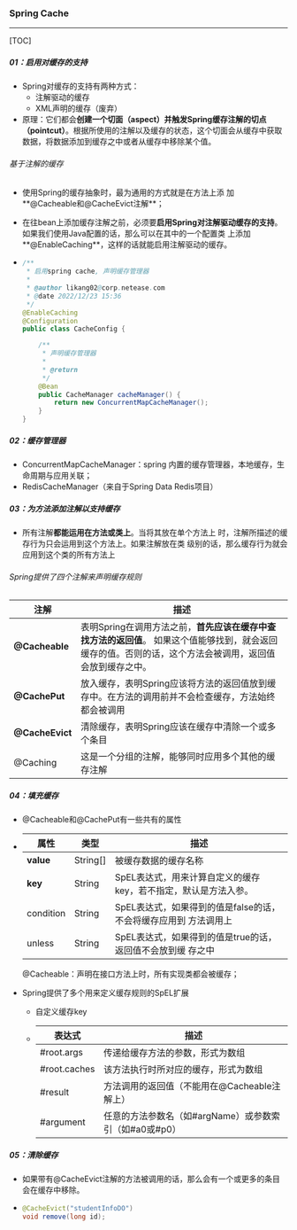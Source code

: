 ### Spring Cache

------

[TOC]

##### 01：启用对缓存的支持

- Spring对缓存的支持有两种方式： 
  - 注解驱动的缓存
  - XML声明的缓存（废弃）
- 原理：它们都会**创建一个切面（aspect）并触发Spring缓存注解的切点（pointcut）**。根据所使用的注解以及缓存的状态，这个切面会从缓存中获取数据，将数据添加到缓存之中或者从缓存中移除某个值。

###### 基于注解的缓存

- 使用Spring的缓存抽象时，最为通用的方式就是在方法上添 加**@Cacheable和@CacheEvict注解**；

- 在往bean上添加缓存注解之前，必须要**启用Spring对注解驱动缓存的支持**。如果我们使用Java配置的话，那么可以在其中的一个配置类 上添加**@EnableCaching**，这样的话就能启用注解驱动的缓存。

- ```java
  /**
   * 启用spring cache, 声明缓存管理器
   *
   * @author likang02@corp.netease.com
   * @date 2022/12/23 15:36
   */
  @EnableCaching
  @Configuration
  public class CacheConfig {
  
      /**
       * 声明缓存管理器
       *
       * @return
       */
      @Bean
      public CacheManager cacheManager() {
          return new ConcurrentMapCacheManager();
      }
  }
  ```

##### 02：缓存管理器

- ConcurrentMapCacheManager：spring 内置的缓存管理器，本地缓存，生命周期与应用关联；
- RedisCacheManager（来自于Spring Data Redis项目）

##### 03：为方法添加注解以支持缓存

- 所有注解**都能运用在方法或类上**。当将其放在单个方法上 时，注解所描述的缓存行为只会运用到这个方法上。如果注解放在类 级别的话，那么缓存行为就会应用到这个类的所有方法上

###### Spring提供了四个注解来声明缓存规则

| 注解            | 描述                                                         |
| --------------- | ------------------------------------------------------------ |
| **@Cacheable**  | 表明Spring在调用方法之前，**首先应该在缓存中查找方法的返回值**。 如果这个值能够找到，就会返回缓存的值。否则的话，这个方法会被调用，返回值会放到缓存之中。 |
| **@CachePut**   | 放入缓存，表明Spring应该将方法的返回值放到缓存中。在方法的调用前并不会检查缓存，方法始终都会被调用 |
| **@CacheEvict** | 清除缓存，表明Spring应该在缓存中清除一个或多个条目           |
| @Caching        | 这是一个分组的注解，能够同时应用多个其他的缓存注解           |

##### 04：填充缓存

- @Cacheable和@CachePut有一些共有的属性

- | 属性      | 类型     | 描述                                                         |
  | --------- | -------- | ------------------------------------------------------------ |
  | **value** | String[] | 被缓存数据的缓存名称                                         |
  | **key**   | String   | SpEL表达式，用来计算自定义的缓存key，若不指定，默认是方法入参。 |
  | condition | String   | SpEL表达式，如果得到的值是false的话，不会将缓存应用到 方法调用上 |
  | unless    | String   | SpEL表达式，如果得到的值是true的话，返回值不会放到缓 存之中  |

  @Cacheable：声明在接口方法上时，所有实现类都会被缓存；

- Spring提供了多个用来定义缓存规则的SpEL扩展

  - 自定义缓存key

  - | 表达式        | 描述                                                   |
    | ------------- | ------------------------------------------------------ |
    | \#root.args   | 传递给缓存方法的参数，形式为数组                       |
    | \#root.caches | 该方法执行时所对应的缓存，形式为数组                   |
    | \#result      | 方法调用的返回值（不能用在@Cacheable注解上）           |
    | \#argument    | 任意的方法参数名（如#argName）或参数索引（如#a0或#p0） |

##### 05：清除缓存

- 如果带有@CacheEvict注解的方法被调用的话，那么会有一个或更多的条目会在缓存中移除。

- ```java
  @CacheEvict("studentInfoDO")
  void remove(long id);
  ```

  



